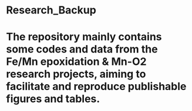 # Research_Backup
# The repository mainly contains some codes and data from the Fe/Mn epoxidation & Mn-O2 research projects, aiming to facilitate and reproduce publishable figures and tables.
